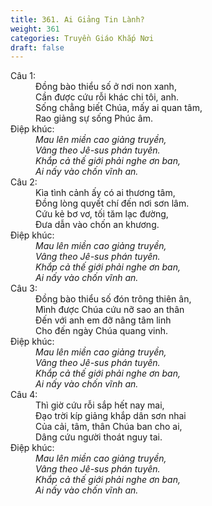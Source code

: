 ```yaml
---
title: 361. Ai Giảng Tin Lành?
weight: 361
categories: Truyền Giáo Khắp Nơi
draft: false
---
```

<dl><dt>Câu 1:</dt><dd data-verse="1">Đồng bào thiểu số ở nơi non xanh, <br/>Cần được cứu rỗi khác chi tôi, anh. <br/>Sống chẳng biết Chúa, mấy ai quan tâm, <br/>Rao giảng sự sống Phúc âm. </dd><dt>Điệp khúc:</dt><dd data-chorus="1"><em>Mau lên miền cao giảng truyền, <br/>Vâng theo Jê-sus phán tuyên. <br/>Khắp cả thế giới phải nghe ơn ban, <br/>Ai nấy vào chốn vĩnh an. </em></dd><dt>Câu 2:</dt><dd data-verse="2">Kìa tình cảnh ấy có ai thương tâm, <br/>Đồng lòng quyết chí đến nơi sơn lâm. <br/>Cứu kẻ bơ vơ, tối tăm lạc đường, <br/>Đưa dẫn vào chốn an khương. </dd><dt>Điệp khúc:</dt><dd data-chorus="1"><em>Mau lên miền cao giảng truyền, <br/>Vâng theo Jê-sus phán tuyên. <br/>Khắp cả thế giới phải nghe ơn ban, <br/>Ai nấy vào chốn vĩnh an. </em></dd><dt>Câu 3:</dt><dd data-verse="3">Đồng bào thiểu số đón trông thiên ân, <br/>Mình được Chúa cứu nỡ sao an thân <br/>Đến với anh em đỡ nâng tâm linh <br/>Cho đến ngày Chúa quang vinh. </dd><dt>Điệp khúc:</dt><dd data-chorus="1"><em>Mau lên miền cao giảng truyền, <br/>Vâng theo Jê-sus phán tuyên. <br/>Khắp cả thế giới phải nghe ơn ban, <br/>Ai nấy vào chốn vĩnh an. </em></dd><dt>Câu 4:</dt><dd data-verse="4">Thì giờ cứu rỗi sắp hết nay mai, <br/>Đạo trời kíp giảng khắp dân sơn nhai <br/>Của cải, tâm, thân Chúa ban cho ai, <br/>Dâng cứu người thoát nguy tai. </dd><dt>Điệp khúc:</dt><dd data-chorus="1"><em>Mau lên miền cao giảng truyền, <br/>Vâng theo Jê-sus phán tuyên. <br/>Khắp cả thế giới phải nghe ơn ban, <br/>Ai nấy vào chốn vĩnh an. </em></dd></dl>